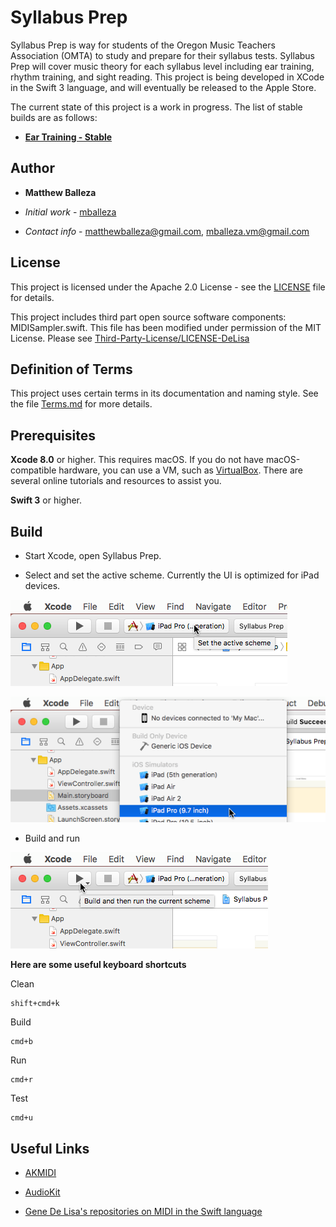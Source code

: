 # Syllabus Prep

Syllabus Prep is way for students of the Oregon Music Teachers Association (OMTA) to study and prepare for their syllabus tests. Syllabus Prep will cover music theory for each syllabus level including ear training, rhythm training, and sight reading. This project is being developed in XCode in the Swift 3 language, and will eventually be released to the Apple Store.

The current state of this project is a work in progress. The list of stable builds are as follows:

- [**Ear Training - Stable**](https://github.com/mballeza/Syllabus-Prep/releases/tag/v0.1.2)

## Author

* **Matthew Balleza** 

- *Initial work* - [mballeza](https://github.com/mballeza)

- *Contact info* - matthewballeza@gmail.com, mballeza.vm@gmail.com

## License

This project is licensed under the Apache 2.0 License - see the [LICENSE](LICENSE) file for details.

This project includes third part open source software components: MIDISampler.swift. This file has been modified under permission of the MIT License. Please see [Third-Party-License/LICENSE-DeLisa](Third-Party-License/LICENSE-DeLisa)

## Definition of Terms

This project uses certain terms in its documentation and naming style. See the file [Terms.md](Terms.md) for more details.

## Prerequisites

**Xcode 8.0** or higher. This requires macOS. If you do not have macOS-compatible hardware, you can use a VM, such as [VirtualBox](https://www.virtualbox.org/wiki/Downloads). There are several online tutorials and resources to assist you.

**Swift 3** or higher.

## Build

- Start Xcode, open Syllabus Prep.

- Select and set the active scheme. Currently the UI is optimized for iPad devices. 

![image of set active scheme](Screenshots/Set_Active_Scheme.png)

![image of select active scheme](Screenshots/Select_Active_Scheme.png)

- Build and run

![image of build and run](Screenshots/Build_and_Run.png)

**Here are some useful keyboard shortcuts**

Clean

```
shift+cmd+k
```

Build

```
cmd+b
```

Run

```
cmd+r
```

Test

```
cmd+u
```

## Useful Links

- [AKMIDI](http://audiokit.io/docs/Classes/AKMIDI.html)

- [AudioKit](https://github.com/AudioKit/AudioKit)

- [Gene De Lisa's repositories on MIDI in the Swift language](https://github.com/genedelisa?utf8=%E2%9C%93&tab=repositories&q=MIDI&type=&language=swift)

